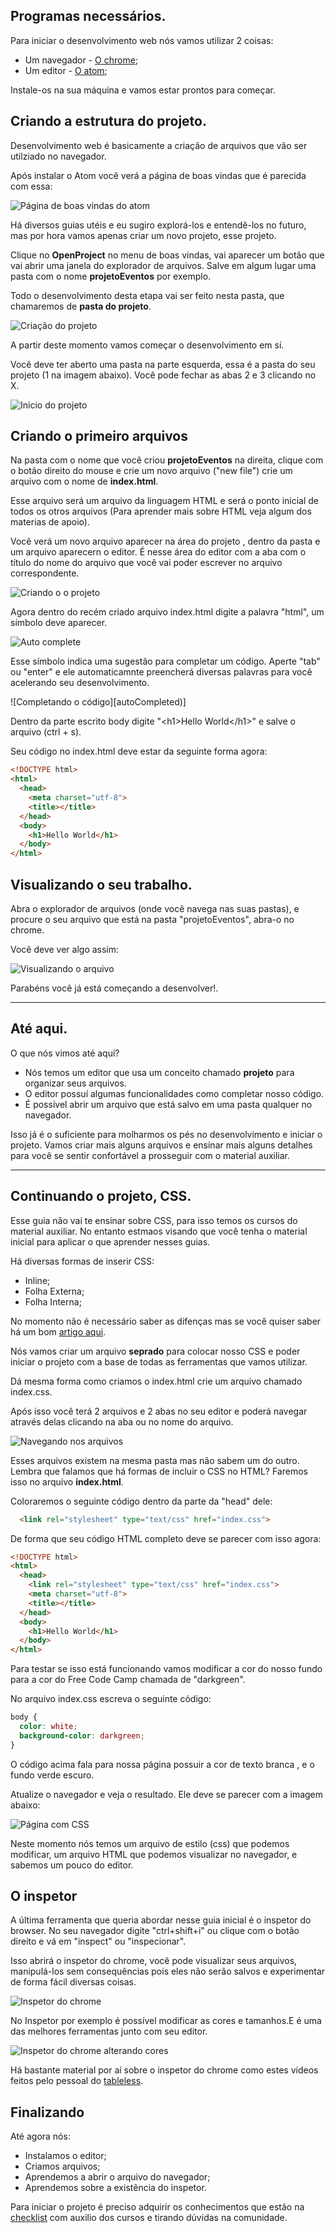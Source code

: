 ## Programas necessários.

Para iniciar o desenvolvimento web nós vamos utilizar 2 coisas:

* Um navegador - [O chrome](https://www.google.com/chrome/browser/desktop/);
* Um editor - [O atom](https://atom.io/);

Instale-os na sua máquina e vamos estar prontos para começar.

## Criando a estrutura do projeto.

Desenvolvimento web é basicamente a criação de arquivos que vão ser utilziado no navegador.

Após instalar o Atom você verá a página de boas vindas que é parecida com essa:

![Página de boas vindas do atom][welcome]

[welcome]: welcome.png "Página de boas vindas"

Há diversos guias utéis e eu sugiro explorá-los e entendê-los no futuro, mas por hora vamos apenas criar um novo projeto, esse projeto.

Clique no **OpenProject** no menu de boas vindas, vai aparecer um botão que vai abrir uma janela do explorador de arquivos. Salve em algum lugar uma pasta com o nome **projetoEventos** por exemplo.

Todo o desenvolvimento desta etapa vai ser feito nesta pasta, que chamaremos de **pasta do projeto**.

![Criação do projeto][openProject]

[openProject]: openProject.png "Criação do projeto"

A partir deste momento vamos começar o desenvolvimento em sí.

Você deve ter aberto uma pasta na parte esquerda, essa é a pasta do seu projeto (1 na imagem abaixo). Você pode fechar as abas 2 e 3 clicando no X.

![Inicio do projeto][starting]

[starting]: starting.png "Inicio do projeto"

## Criando o primeiro arquivos

Na pasta com o nome que você criou **projetoEventos** na direita, clique com o botão direito do mouse e crie um novo arquivo ("new file") crie um arquivo com o nome de **index.html**.

Esse arquivo será um arquivo da linguagem HTML e será o ponto inicial de todos os otros arquivos (Para aprender mais sobre HTML veja algum dos materias de apoio).

Você verá um novo arquivo aparecer na área do projeto , dentro da pasta e um arquivo aparecern o editor. É nesse área do editor com a aba com o título do nome do arquivo que você vai poder escrever no arquivo correspondente.

![Criando o o projeto](newFile.gif)

[newFile]: (newFile.gif) "Primeiro arquivo"

Agora dentro do recém criado arquivo index.html digite a palavra "html", um símbolo deve aparecer.

![Auto complete][autoComplete]

[autoComplete]: autoComplete.png "Auto complete"

Esse símbolo indica uma sugestão para completar um código. Aperte "tab" ou "enter" e ele automaticamnte preencherá diversas palavras para você acelerando seu desenvolvimento.

![Completando o código][autoCompleted)]

[autoCompleted]: (autoCompleted.gif) "Completando o código"

Dentro da parte escrito body digite "&lt;h1&gt;Hello World&lt;/h1&gt;" e salve o arquivo (ctrl + s).

Seu código no index.html deve estar da seguinte forma agora:

```html
<!DOCTYPE html>
<html>
  <head>
    <meta charset="utf-8">
    <title></title>
  </head>
  <body>
    <h1>Hello World</h1>
  </body>
</html>
```

## Visualizando o seu trabalho.

Abra o explorador de arquivos (onde você navega nas suas pastas), e procure o seu arquivo que está na pasta "projetoEventos", abra-o no chrome.

Você deve ver algo assim:

![Visualizando o arquivo][openInChrome]

[openInChrome]: openInChrome.gif "Visualizando o arquivo"

Parabéns você já está começando a desenvolver!.

---

## Até aqui.

O que nós vimos até aqui?

* Nós temos um editor que usa um conceito chamado **projeto** para organizar seus arquivos.
* O editor possuí algumas funcionalidades como completar nosso código.
* É possível abrir um arquivo que está salvo em uma pasta qualquer no navegador.

Isso já é o suficiente para molharmos os pés no desenvolvimento e iniciar o projeto. Vamos criar mais alguns arquivos e ensinar mais alguns detalhes para você se sentir confortável a prosseguir com o material auxiliar.

---

## Continuando o projeto, CSS.

Esse guia não vai te ensinar sobre CSS, para isso temos os cursos do material auxiliar. No entanto estmaos visando que você tenha o material inicial para aplicar o que aprender nesses guias.

Há diversas formas de inserir CSS:

* Inline;
* Folha Externa;
* Folha Interna;

No momento não é necessário saber as difenças mas se você quiser saber há um bom [artigo aqui](http://www.maujor.com/tutorial/insetut.php).

Nós vamos criar um arquivo **seprado** para colocar nosso CSS e poder iniciar o projeto com a base de todas as ferramentas que vamos utilizar.

Dá mesma forma como criamos o index.html crie um arquivo chamado index.css.

Após isso você terá 2 arquivos e 2 abas no seu editor e poderá navegar através delas clicando na aba ou no nome do arquivo.

![Navegando nos arquivos][fileNavigation]

[fileNavigation]: fileNavigation.gif "Navegando nos arquivos"

Esses arquivos existem na mesma pasta mas não sabem um do outro. Lembra que falamos que há formas de incluir o CSS no HTML? Faremos isso no arquivo **index.html**.

Coloraremos o seguinte código dentro da parte da "head" dele:

```html
  <link rel="stylesheet" type="text/css" href="index.css">
```

De forma que seu código HTML completo deve se parecer com isso agora:

```html
<!DOCTYPE html>
<html>
  <head>
    <link rel="stylesheet" type="text/css" href="index.css">
    <meta charset="utf-8">
    <title></title>
  </head>
  <body>
    <h1>Hello World</h1>
  </body>
</html>
```

Para testar se isso está funcionando vamos modificar a cor do nosso fundo para a cor do Free Code Camp chamada de "darkgreen".

No arquivo index.css escreva o seguinte código:

```css
body {
  color: white;
  background-color: darkgreen;
}
```

O código acima fala para nossa página possuir a cor de texto branca , e o fundo verde escuro.

Atualize o navegador e veja o resultado. Ele deve se parecer com a imagem abaixo:

![Página com CSS][withCss]

[withCss]: withCss.png "Página com CSS"

Neste momento nós temos um arquivo de estilo (css) que podemos modificar, um arquivo HTML que podemos visualizar no navegador, e sabemos um pouco do editor.

## O inspetor

A última ferramenta que queria abordar nesse guia inicial é o inspetor do browser. No seu navegador digite "ctrl+shift+i" ou clique com o botão direito e vá em "inspect" ou "inspecionar".

Isso abrirá o inspetor do chrome, você pode visualizar seus arquivos, manipulá-los sem consequências pois eles não serão salvos e experimentar de forma fácil diversas coisas.

![Inspetor do chrome][inspect]

[inspect]: inspect.gif "Inspetor do chrome"

No Inspetor por exemplo é possível modificar as cores e tamanhos.E é uma das melhores ferramentas junto com seu editor.

![Inspetor do chrome alterando cores][inspectChangeColor]

[inspectChangeColor]: inspectChangeColor.gif "Inspetor do chrome  alterando cores"

Há bastante material por aí sobre o inspetor do chrome como estes vídeos feitos pelo pessoal do [tableless](
https://tableless.com.br/os-segredos-chrome-devtools/
).

## Finalizando

Até agora nós:
* Instalamos o editor;
* Criamos arquivos;
* Aprendemos a abrir o arquivo do navegador;
* Aprendemos sobre a existência do inspetor.

Para iniciar o projeto é preciso adquirir os conhecimentos que estão na [checklist](/README.md#o-que-eu-preciso-aprender) com auxilio dos cursos e tirando dúvidas na comunidade.
